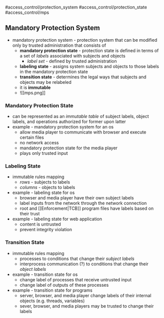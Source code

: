 #access_control/protection_system #access_control/protection_state #access_control/mps 
## Mandatory Protection System
- mandatory protection system - protection system that can be modified only by trusted administration that consists of
	- **mandatory protection state** - protection state is defined in terms of a set of *labels* associated with subjects and objects
		- *label set* - defined by trusted administration
	- **labeling state** - assigns system subjects and objects to those labels in the mandatory protection state
	- **transition state** - determines the legal ways that subjects and objects may be relabeled
	- it is **immutable**
	- ![[mps.png]]
### Mandatory Protection State
- can be represented as an *immutable table* of subject labels, object labels, and operations authorized for former upon latter
- example - mandatory protection system for an os
	- allow media player to communicate with browser and execute certain files
	- no network access
	- mandatory protection state for the media player
	- plays only trusted input
### Labeling State
- immutable rules mapping
	- *rows* - subjects to labels
	- *columns* - objects to labels
- example - labeling state for os
	- browser and media player have their own subject labels
	- label inputs from the network through the network connection
	- root and [[Enforcement|TCB]] program files have labels based on their trust
- example - labeling state for web application
	- content is untrusted
	- prevent integrity violation
### Transition State
- immutable rules mapping
	- processes to conditions that change their *subject labels*
	- interprocess communication (?) to conditions that change their *object labels*
- example - transition state for os
	- change label of processes that receive untrusted input
	- change label of outputs of these processes
- example - transition state for programs
	- server, browser, and media player change labels of their internal objects (e.g. threads, variables)
	- sever, browser, and media players may be trusted to change their labels